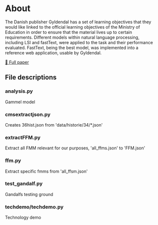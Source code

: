 # About
The Danish publisher Gyldendal has a set of learning objectives that they would like linked to the official learning objectives of the Ministry of Education in order to ensure that the material lives up to certain requirements. Different models within natural language processing, including LSI and fastText, were applied to the task and their performance evaluated. FastText, being the best model, was implemented into a reference web application, usable by Gyldendal.

[:page_facing_up: Full paper](PAPER.pdf)

## File descriptions

### analysis.py
Gammel model

### cmsextractjson.py
Creates 36hist.json from 'data/historie/34/\*.json'

### extractFFM.py
Extract all FMM relevant for our purposes, 'all_ffms.json' to 'FFM.json'

### ffm.py
Extract specific fmms from 'all_ffsm.json'

### test_gandalf.py
Gandalfs testing ground

### techdemo/techdemo.py
Technology demo
